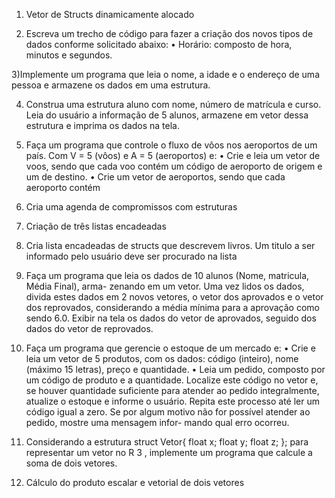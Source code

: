 1) Vetor de Structs dinamicamente alocado

2) Escreva um trecho de código para fazer a criação dos novos tipos de dados conforme
solicitado abaixo:
• Horário: composto de hora, minutos e segundos.

3)Implemente um programa que leia o nome, a idade e o endereço de uma pessoa e
armazene os dados em uma estrutura.

4) Construa uma estrutura aluno com nome, número de matrı́cula e curso. Leia do usuário
a informação de 5 alunos, armazene em vetor dessa estrutura e imprima os dados na
tela.

5) Faça um programa que controle o fluxo de vôos nos aeroportos de um paı́s. Com V = 5
(vôos) e A = 5 (aeroportos) e:
• Crie e leia um vetor de voos, sendo que cada voo contém um código de aeroporto
de origem e um de destino.
• Crie um vetor de aeroportos, sendo que cada aeroporto contém

6) Cria uma agenda de compromissos com estruturas

7) Criação de três listas encadeadas

8) Cria lista encadeadas de structs que descrevem livros. Um titulo a ser informado pelo usuário deve ser procurado na lista

9) Faça um programa que leia os dados de 10 alunos (Nome, matricula, Média Final), arma-
zenando em um vetor. Uma vez lidos os dados, divida estes dados em 2 novos vetores,
o vetor dos aprovados e o vetor dos reprovados, considerando a média mı́nima para a
aprovação como sendo 6.0. Exibir na tela os dados do vetor de aprovados, seguido dos
dados do vetor de reprovados.

10) Faça um programa que gerencie o estoque de um mercado e:
• Crie e leia um vetor de 5 produtos, com os dados: código (inteiro), nome (máximo
15 letras), preço e quantidade.
• Leia um pedido, composto por um código de produto e a quantidade. Localize
este código no vetor e, se houver quantidade suficiente para atender ao pedido
integralmente, atualize o estoque e informe o usuário. Repita este processo até ler
um código igual a zero.
Se por algum motivo não for possı́vel atender ao pedido, mostre uma mensagem infor-
mando qual erro ocorreu.

11) Considerando a estrutura
struct Vetor{
float x;
float y;
float z;
};
para representar um vetor no R 3 , implemente um programa que calcule a soma de dois
vetores.

12) Cálculo do produto escalar e vetorial de dois vetores
